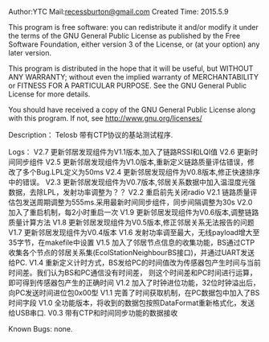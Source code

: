 Author:YTC 
Mail:recessburton@gmail.com
Created Time: 2015.5.9

This program is free software: you can redistribute it and/or modify
it under the terms of the GNU General Public License as published by
the Free Software Foundation, either version 3 of the License, or
(at your option) any later version.

This program is distributed in the hope that it will be useful,
but WITHOUT ANY WARRANTY; without even the implied warranty of
MERCHANTABILITY or FITNESS FOR A PARTICULAR PURPOSE.  See the
GNU General Public License for more details.

You should have received a copy of the GNU General Public License
along with this program.  If not, see <http://www.gnu.org/licenses/>

Description：
	Telosb 带有CTP协议的基站测试程序.
	
Logs：
	V2.7 更新邻居发现组件为V1.1版本,加入了链路RSSI和LQI值
	V2.6 更新时间同步组件
	V2.5 更新邻居发现组件为V1.0版本,重新定义链路质量评估错误，修改了多个Bug.LPL定义为50ms
	V2.4 更新邻居发现组件为V0.8版本,修正快速排序中的错误。
	V2.3 更新邻居发现组件为V0.7版本,邻居关系数据中加入温湿度光强数据，去除LPL，发射功率调整为？？
	V2.2 重启前先关闭radio
	V2.1 链路质量评估包发送周期调整为555ms.采用最新时间同步组件，同步间隔调整为30s
	V2.0 加入了重启机制，每2小时重启一次
	V1.9 更新邻居发现组件为V0.6版本,调整链路质量计算方法
	V1.8 更新邻居发现组件为V0.5版本,修正邻居关系无法报告的问题
	V1.7 更新邻居发现组件为V0.4版本
	V1.6 发射功率调至最大，无线payload增大至35字节，在makefile中设置
	V1.5 加入了邻居节点信息的收集功能，BS通过CTP收集各个节点的邻居关系集(EcolStationNeighbourBS接口)，并通过UART发送给PC.
	V1.4 重新定义计时方式，BS发给PC的时间值改为传感器包产生时间与当前时间差。我们认为BS和PC通信没有时间差，
	     则这个时间差和PC时间进行运算，即可得到传感器包产生的正确时间
	V1.2 加入了时钟进位功能，32位时钟溢出后，向PC发送时间进位包0x00型
	V1.1 完善了时间获取机制，在PC数据包中加入了BS时间字段
	V1.0 全功能版本，将收到的数据包按照DataFormat重新格式化，发送给USB串口.
	V0.3 带有CTP和时间同步功能的数据接收
	
Known Bugs: 
		none.

